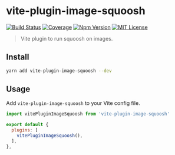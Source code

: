# vite-plugin-image-squoosh

[![Build Status][github_actions_badge]][github_actions_link]
[![Coverage][coveralls_badge]][coveralls_link]
[![Npm Version][package_version_badge]][package_link]
[![MIT License][license_badge]][license_link]

[github_actions_badge]: https://img.shields.io/github/actions/workflow/status/fisker/vite-plugin-image-squoosh/continuous-integration.yml?branch=main&style=flat-square
[github_actions_link]: https://github.com/fisker/vite-plugin-image-squoosh/actions?query=branch%3Amain
[coveralls_badge]: https://img.shields.io/coveralls/github/fisker/vite-plugin-image-squoosh/main?style=flat-square
[coveralls_link]: https://coveralls.io/github/fisker/vite-plugin-image-squoosh?branch=main
[license_badge]: https://img.shields.io/npm/l/vite-plugin-image-squoosh.svg?style=flat-square
[license_link]: https://github.com/fisker/vite-plugin-image-squoosh/blob/main/license
[package_version_badge]: https://img.shields.io/npm/v/vite-plugin-image-squoosh.svg?style=flat-square
[package_link]: https://www.npmjs.com/package/vite-plugin-image-squoosh

> Vite plugin to run squoosh on images.

## Install

```bash
yarn add vite-plugin-image-squoosh --dev
```

## Usage

Add `vite-plugin-image-squoosh` to your Vite config file.

```js
import vitePluginImageSquoosh from 'vite-plugin-image-squoosh'

export default {
  plugins: [
    vitePluginImageSquoosh(),
  ],
},
```
